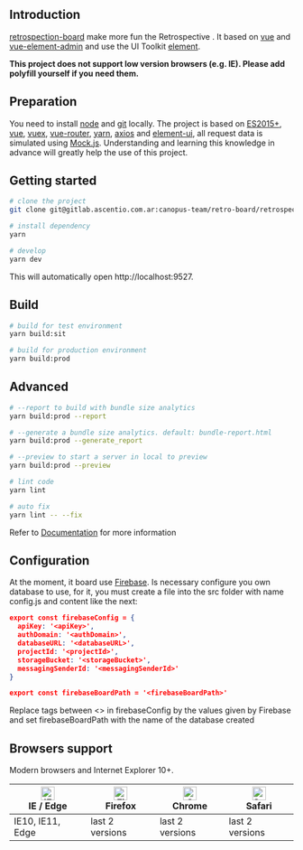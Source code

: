 ## Introduction

[retrospection-board](https://gitlab.ascentio.com.ar/canopus-team/retro-board/retrospection-board) make more fun the Retrospective . It based on [vue](https://github.com/vuejs/vue) and [vue-element-admin](http://panjiachen.github.io/vue-element-admin)  and use the UI Toolkit [element](https://github.com/ElemeFE/element).

**This project does not support low version browsers (e.g. IE). Please add polyfill yourself if you need them.**

## Preparation

You need to install [node](http://nodejs.org/) and [git](https://git-scm.com/) locally. The project is based on [ES2015+](http://es6.ruanyifeng.com/), [vue](https://cn.vuejs.org/index.html), [vuex](https://vuex.vuejs.org/zh-cn/), [vue-router](https://router.vuejs.org/zh-cn/), [yarn](https://yarnpkg.com/en/), [axios](https://github.com/axios/axios) and [element-ui](https://github.com/ElemeFE/element), all request data is simulated using [Mock.js](https://github.com/nuysoft/Mock).
Understanding and learning this knowledge in advance will greatly help the use of this project.

## Getting started

```bash
# clone the project
git clone git@gitlab.ascentio.com.ar:canopus-team/retro-board/retrospection-board.git

# install dependency
yarn

# develop
yarn dev
```

This will automatically open http://localhost:9527.

## Build

```bash
# build for test environment
yarn build:sit

# build for production environment
yarn build:prod
```

## Advanced

```bash
# --report to build with bundle size analytics
yarn build:prod --report

# --generate a bundle size analytics. default: bundle-report.html
yarn build:prod --generate_report

# --preview to start a server in local to preview
yarn build:prod --preview

# lint code
yarn lint

# auto fix
yarn lint -- --fix
```

Refer to [Documentation](https://panjiachen.github.io/vue-element-admin-site/guide/essentials/deploy.html) for more information

## Configuration

At the moment, it board use [Firebase](https://firebase.google.com/). Is necessary configure you own database to use, for it, you must create a file into the src folder with name config.js and content like the next:

```json
export const firebaseConfig = {
  apiKey: '<apiKey>',
  authDomain: '<authDomain>',
  databaseURL: '<databaseURL>',
  projectId: '<projectId>',
  storageBucket: '<storageBucket>',
  messagingSenderId: '<messagingSenderId>'
}

export const firebaseBoardPath = '<firebaseBoardPath>'
```

Replace tags between <>  in firebaseConfig by the values given by Firebase and set firebaseBoardPath with the name of the database created

## Browsers support

Modern browsers and Internet Explorer 10+.

| [<img src="https://raw.githubusercontent.com/alrra/browser-logos/master/src/edge/edge_48x48.png" alt="IE / Edge" width="24px" height="24px" />](http://godban.github.io/browsers-support-badges/)</br>IE / Edge | [<img src="https://raw.githubusercontent.com/alrra/browser-logos/master/src/firefox/firefox_48x48.png" alt="Firefox" width="24px" height="24px" />](http://godban.github.io/browsers-support-badges/)</br>Firefox | [<img src="https://raw.githubusercontent.com/alrra/browser-logos/master/src/chrome/chrome_48x48.png" alt="Chrome" width="24px" height="24px" />](http://godban.github.io/browsers-support-badges/)</br>Chrome | [<img src="https://raw.githubusercontent.com/alrra/browser-logos/master/src/safari/safari_48x48.png" alt="Safari" width="24px" height="24px" />](http://godban.github.io/browsers-support-badges/)</br>Safari |
| --------- | --------- | --------- | --------- |
| IE10, IE11, Edge| last 2 versions| last 2 versions| last 2 versions
